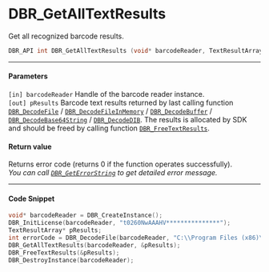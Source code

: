 
# DBR_GetAllTextResults
Get all recognized barcode results.

```c
DBR_API int DBR_GetAllTextResults (void* barcodeReader, TextResultArray** pResults)	
```   

---
   
#### Parameters
`[in] barcodeReader` Handle of the barcode reader instance.  
`[out] pResults`	Barcode text results returned by last calling function [`DBR_DecodeFile`](DBR_DecodeFile.md) / [`DBR_DecodeFileInMemory`](DBR_DecodeFileInMemory.md) / [`DBR_DecodeBuffer`](DBR_DecodeBuffer.md) / [`DBR_DecodeBase64String`](DBR_DecodeBase64String.md) / [`DBR_DecodeDIB`](DBR_DecodeDIB.md). The results is allocated by SDK and should be freed by calling function [`DBR_FreeTextResults`](DBR_FreeTextResults.md).

#### Return value
Returns error code (returns 0 if the function operates successfully).    
*You can call [`DBR_GetErrorString`](DBR_GetErrorString.md) to get detailed error message.*

---

#### Code Snippet
```c
void* barcodeReader = DBR_CreateInstance();
DBR_InitLicense(barcodeReader, "t0260NwAAAHV***************");
TextResultArray* pResults;
int errorCode = DBR_DecodeFile(barcodeReader, "C:\\Program Files (x86)\\Dynamsoft\\{Version number}\\Images\\AllSupportedBarcodeTypes.tif", "");
DBR_GetAllTextResults(barcodeReader, &pResults);
DBR_FreeTextResults(&pResults);
DBR_DestroyInstance(barcodeReader);
```

